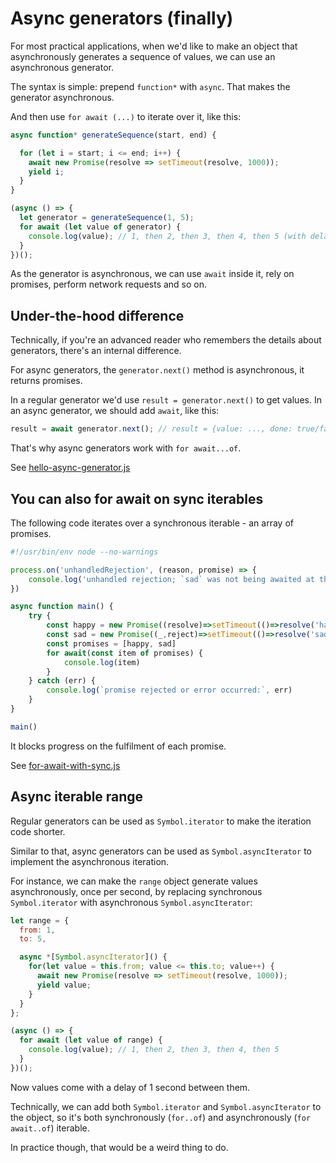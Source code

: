 # Async generators (finally)

For most practical applications, when we'd like to make an object that asynchronously generates a sequence of values, we can use an asynchronous generator.

The syntax is simple: prepend `function*` with `async`. That makes the generator asynchronous.

And then use `for await (...)` to iterate over it, like this:

```js
async function* generateSequence(start, end) {

  for (let i = start; i <= end; i++) {
    await new Promise(resolve => setTimeout(resolve, 1000));
    yield i;
  }
}

(async () => {
  let generator = generateSequence(1, 5);
  for await (let value of generator) {
    console.log(value); // 1, then 2, then 3, then 4, then 5 (with delay between)
  }
})();
```

As the generator is asynchronous, we can use `await` inside it, rely on promises, perform network requests and so on.

## Under-the-hood difference

Technically, if you're an advanced reader who remembers the details about generators, there's an internal difference.

For async generators, the `generator.next()` method is asynchronous, it returns promises.

In a regular generator we'd use `result = generator.next()` to get values. In an async generator, we should add `await`, like this:

```js
result = await generator.next(); // result = {value: ..., done: true/false}
```
That's why async generators work with `for await...of`.

See [hello-async-generator.js](hello-async-generator.js)

## You can also for await on sync iterables

The following code iterates over a synchronous iterable - an array of promises. 

```js
#!/usr/bin/env node --no-warnings

process.on('unhandledRejection', (reason, promise) => {
    console.log('unhandled rejection; `sad` was not being awaited at the time it rejected')
})

async function main() { 
    try {
        const happy = new Promise((resolve)=>setTimeout(()=>resolve('happy'), 1000))
        const sad = new Promise((_,reject)=>setTimeout(()=>resolve('sad')))
        const promises = [happy, sad]
        for await(const item of promises) {
            console.log(item)
        }
    } catch (err) {
        console.log(`promise rejected or error occurred:`, err)
    }
}

main()
```

It blocks progress on the fulfilment of each promise.

See [for-await-with-sync.js](for-await-with-sync.js)

## Async iterable range

Regular generators can be used as `Symbol.iterator` to make the iteration code shorter.

Similar to that, async generators can be used as `Symbol.asyncIterator` to implement the asynchronous iteration.

For instance, we can make the `range` object generate values asynchronously, once per second, by replacing synchronous `Symbol.iterator` with asynchronous `Symbol.asyncIterator`:

```js 
let range = {
  from: 1,
  to: 5,

  async *[Symbol.asyncIterator]() {
    for(let value = this.from; value <= this.to; value++) {
      await new Promise(resolve => setTimeout(resolve, 1000));
      yield value;
    }
  }
};

(async () => {
  for await (let value of range) {
    console.log(value); // 1, then 2, then 3, then 4, then 5
  }
})();
```

Now values come with a delay of 1 second between them.

Technically, we can add both `Symbol.iterator` and `Symbol.asyncIterator` to the object, so it's both synchronously (`for..of`) and asynchronously (`for await..of`) iterable.

In practice though, that would be a weird thing to do.


